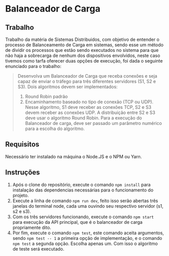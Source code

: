 # Balanceador de Carga

## Trabalho

Trabalho da matéria de Sistemas Distribuidos, com objetivo de entender o processo de Balanceamento de Carga em sistemas, sendo esse
um método de dividir os processos que estão sendo executados no sistema para que não haja a sobrecarga de nenhum dos dispositivos envolvidos,
neste caso tivemos como tarfa oferecer duas opções de execução, foi dada o seguinte enunciado para o trabalho:

> Desenvolva um Balanceador de Carga que receba conexões e seja capaz de enviar o tráfego para três diferentes servidores (S1, S2 e S3). Dois algoritmos devem ser implementados:
>
> 1. Round Robin padrão
> 2. Encaminhamento baseado no tipo de conexão (TCP ou UDP). Nesse algoritmo, S1 deve receber as conexões TCP, S2 e S3 devem receber as conexões UDP. A distribuição entre S2 e S3 deve usar o algoritmo Round Robin.
>    Para a execução do Balanceador de carga, deve ser passado um parâmetro numérico para a escolha do algoritmo.

## Requisitos

Necessário ter instalado na máquina o Node.JS e o NPM ou Yarn.

## Instruções

1. Após o clone do repositório, execute o comando `npm install` para instalação das dependencias necessárias para o funcionamento do projeto.
2. Execute a linha de comando `npm run dev`, feito isso serão abertas três janelas do terminal node, cada uma ouvindo seu respectivo servidor (s1, s2 e s3).
3. Com os três servidores funcionando, execute o comando `npm start` para execução da API principal, que é o balanceador de carga propriamente dito.
4. Por fim, execute o comando `npm test`, este comando aceita argumentos, sendo `npm test -- 1` a primeira opção de implementação, e o comando `npm test` a segunda opção. Escolha apenas um. Com isso o algoritmo de teste será executado.
